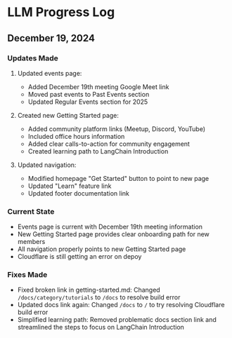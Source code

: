 # LLM Progress Log

## December 19, 2024

### Updates Made
1. Updated events page:
   - Added December 19th meeting Google Meet link
   - Moved past events to Past Events section
   - Updated Regular Events section for 2025

2. Created new Getting Started page:
   - Added community platform links (Meetup, Discord, YouTube)
   - Included office hours information
   - Added clear calls-to-action for community engagement
   - Created learning path to LangChain Introduction

3. Updated navigation:
   - Modified homepage "Get Started" button to point to new page
   - Updated "Learn" feature link
   - Updated footer documentation link

### Current State
- Events page is current with December 19th meeting information
- New Getting Started page provides clear onboarding path for new members
- All navigation properly points to new Getting Started page
- Cloudflare is still getting an error on depoy 

### Fixes Made
- Fixed broken link in getting-started.md: Changed `/docs/category/tutorials` to `/docs` to resolve build error
- Updated docs link again: Changed `/docs` to `/` to try resolving Cloudflare build error
- Simplified learning path: Removed problematic docs section link and streamlined the steps to focus on LangChain Introduction

